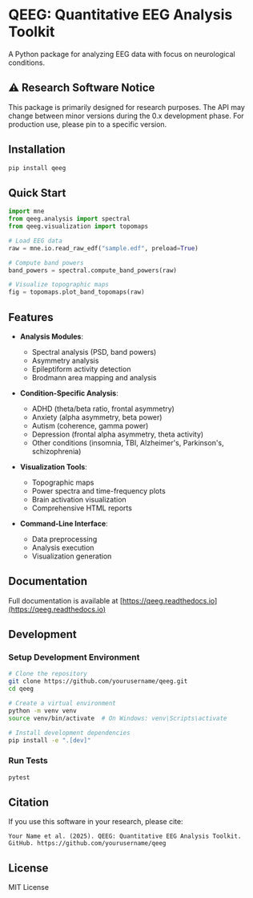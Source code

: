 # QEEG: Quantitative EEG Analysis Toolkit

A Python package for analyzing EEG data with focus on neurological conditions.

## ⚠️ Research Software Notice

This package is primarily designed for research purposes. The API may change between minor versions during the 0.x development phase. For production use, please pin to a specific version.

## Installation

```bash
pip install qeeg
```

## Quick Start

```python
import mne
from qeeg.analysis import spectral
from qeeg.visualization import topomaps

# Load EEG data
raw = mne.io.read_raw_edf("sample.edf", preload=True)

# Compute band powers
band_powers = spectral.compute_band_powers(raw)

# Visualize topographic maps
fig = topomaps.plot_band_topomaps(raw)
```

## Features

- **Analysis Modules**:
  - Spectral analysis (PSD, band powers)
  - Asymmetry analysis
  - Epileptiform activity detection
  - Brodmann area mapping and analysis

- **Condition-Specific Analysis**:
  - ADHD (theta/beta ratio, frontal asymmetry)
  - Anxiety (alpha asymmetry, beta power)
  - Autism (coherence, gamma power)
  - Depression (frontal alpha asymmetry, theta activity)
  - Other conditions (insomnia, TBI, Alzheimer's, Parkinson's, schizophrenia)

- **Visualization Tools**:
  - Topographic maps
  - Power spectra and time-frequency plots
  - Brain activation visualization
  - Comprehensive HTML reports

- **Command-Line Interface**:
  - Data preprocessing
  - Analysis execution
  - Visualization generation

## Documentation

Full documentation is available at [https://qeeg.readthedocs.io](https://qeeg.readthedocs.io)

## Development

### Setup Development Environment

```bash
# Clone the repository
git clone https://github.com/yourusername/qeeg.git
cd qeeg

# Create a virtual environment
python -m venv venv
source venv/bin/activate  # On Windows: venv\Scripts\activate

# Install development dependencies
pip install -e ".[dev]"
```

### Run Tests

```bash
pytest
```

## Citation

If you use this software in your research, please cite:

```
Your Name et al. (2025). QEEG: Quantitative EEG Analysis Toolkit. GitHub. https://github.com/yourusername/qeeg
```

## License

MIT License
